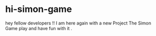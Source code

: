 # hi-simon-game
hey fellow developers !! I am here again with a new Project The Simon Game play and have fun with it .
